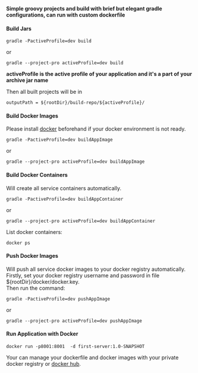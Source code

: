 **Simple groovy projects and build with brief but elegant gradle configurations, can run with custom dockerfile** 
#### Build Jars
 ```
gradle -PactiveProfile=dev build 
```
or 
```
gradle --project-pro activeProfile=dev build
```
**activeProfile is the active profile of your application and it's a part of your archive jar name**

Then all built projects will be in 
```
outputPath = ${rootDir}/build-repo/${activeProfile}/
```

#### Build Docker Images
Please install [docker](https://docs.docker.com/engine/installation) beforehand if your docker environment is not ready. 
 ```
gradle -PactiveProfile=dev buildAppImage 
```
or 
```
gradle --project-pro activeProfile=dev buildAppImage
```

#### Build Docker Containers 
Will create all service containers automatically. 
 ```
gradle -PactiveProfile=dev buildAppContainer 
```
or 
```
gradle --project-pro activeProfile=dev buildAppContainer
```
List docker containers:
```
docker ps 
```

#### Push Docker Images 
Will push all service docker images to your docker registry automatically.<br/>
Firstly, set your docker registry username and password in file ${rootDir}/docker/docker.key.<br/>
Then run the command:
 ```
gradle -PactiveProfile=dev pushAppImage 
```
or 
```
gradle --project-pro activeProfile=dev pushAppImage
```

#### Run Application with Docker
```
docker run -p8001:8001  -d first-server:1.0-SNAPSHOT
```

Your can manage your dockerfile and docker images with your private docker registry or [docker hub](https://hub.docker.com).
